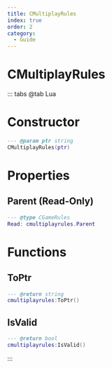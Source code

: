 ```yaml
---
title: CMultiplayRules
index: true
order: 2
category:
  - Guide
---
```


# CMultiplayRules

::: tabs
@tab Lua
# Constructor
```lua
--- @param ptr string
CMultiplayRules(ptr)
```
# Properties
## Parent (Read-Only)
```lua
--- @type CGameRules
Read: cmultiplayrules.Parent
```
# Functions
## ToPtr
```lua
--- @return string
cmultiplayrules:ToPtr()
```
## IsValid
```lua
--- @return bool
cmultiplayrules:IsValid()
```

:::